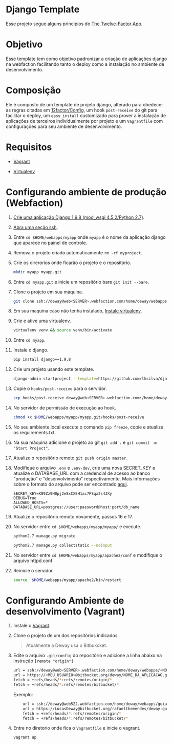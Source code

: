 # Django Template

Esse projeto segue alguns principios do [The Twelve-Factor App](http://12factor.net/pt_br/). 

# Objetivo

Esse template tem como objetivo padronizar a criação de aplicações django na webfaction facilitando tanto o deploy como a instalação no ambiente de desenvolvimento. 

# Composição

Ele é composto de um template de projeto django, alterado para obedecer as regras citadas em [12factor/Config](http://12factor.net/pt_br/config), um hook `post-receive` do git para facilitar o deploy,
um `easy_install` customizado para prover a instalação de aplicações de terceiros individualmente por projeto e um `Vagrantfile` com configurações para seu ambiente de desenvolvimento. 

# Requisitos

- [Vagrant](https://www.vagrantup.com/)

- [Virtualenv](https://virtualenv.pypa.io/en/stable/)

# Configurando ambiente de produção  (Webfaction)

1. [Crie uma aplicação Django 1.9.8 (mod_wsgi 4.5.2/Python 2.7)](https://docs.webfaction.com/software/django/getting-started.html).

2. [Abra uma seção ssh](https://docs.webfaction.com/user-guide/access.html#ssh).

3. Entre `cd $HOME/webapps/myapp` onde `myapp` é o nome da aplicação django que aparece no painel de controle.

4. Remova o projeto criado automaticamente `rm -rf myproject`.

5. Crie os direrorios onde ficarão o projeto e o repositório.

    ```bash
    mkdir myapp myapp.git        
    ```    
6. Entre `cd myapp.git` e inicie um repositório bare `git init --bare`.

7. Clone o projeto em sua máquina.

    ```bash
    git clone ssh://deway@web<SERVER>.webfaction.com/home/deway/webapps/myapp/myapp.git    
    ```    
8. Em sua maquina caso não tenha instalado, [Instale virtualenv](https://virtualenv.pypa.io/en/stable/installation/).

9. Crie e ative uma virtualenv.

    ```bash
    virtualenv venv && source venv/bin/activate    
    ```
10. Entre `cd myapp`.

11. Instale o django.

    ```bash
    pip install django==1.9.8    
    ```
12. Crie um projeto usando este template.
    
    ```bash
    django-admin startproject --template=https://github.com/lksilva/django1.9-template/archive/patch-1.zip --name=Vagrantfile,post-receive myapp .    
    ```
13. Copie o `hooks/post-receive` para o servidor.
    
    ```bash
    scp hooks/post-receive deway@web<SERVER>.webfaction.com:/home/deway/webapps/myapp/myapp.git/hooks    
    ```
14. No servidor de permissão de execução ao hook.
    
    ```bash
    chmod +x $HOME/webapps/myapp/myapp.git/hooks/post-receive    
    ```
15. No seu ambiente local execute o comando `pip freeze`, copie e atualize os requirements.txt.
 
16. Na sua máquina adicione o projeto ao git `git add .` e `git commit -m "Start Project"`.

16. Atualize o repositório remoto `git push origin master`.
    
17. Modifique o arquivo `.env` e `.env-dev`, crie uma nova SECRET_KEY e atualize o DATABASE_URL com a credencial de acesso ao banco "produção" e "desenvolvimento" respectivamente. Mais informações sobre o formato do arquivo pode ser encontrado [aqui](http://django-environ.readthedocs.io/en/latest/).
    
        SECRET_KEY=K89Zz9H0pj2e8xCXEH1ac7PSqx2s4JXy
        DEBUG=True
        ALLOWED_HOSTS=*
        DATABASE_URL=postgres://user:password@host:port/db_name

18. Atualize o repositório remoto novamente, passos 16 e 17.

19. No servidor entre `cd $HOME/webapps/myapp/myapp/` e execute.

    ```bash    
    python2.7 manage.py migrate 
    
    python2.7 manage.py collectstatic --noinput    
    ```
20. No servidor entre `cd $HOME/webapps/myapp/apache2/conf` e modifique o arquivo httpd.conf

21. Reinicie o servidor.

    ```bash
    source  $HOME/webapps/myapp/apache2/bin/restart    
    ```


# Configurando  Ambiente de desenvolvimento (Vagrant)


1. Instale o [Vagrant](https://www.vagrantup.com/).

2. Clone o projeto de um dos repositórios indicados. 

    > Atualmente a Deway usa o Bitbukcket.

3. Edite o arquivo `.git/config` do repositório e adicione a linha abaixo na instrução `[remote "origin"]`

    ```bash
    url = ssh://deway@web<SERVER>.webfaction.com/home/deway/webapps/<NOME_DA_APLICACAO>/<NOME_DA_APLICACAO>.git  
    url = https://<MEU_USUARIO>@bitbucket.org/deway/NOME_DA_APLICACAO.git
    fetch = +refs/heads/*:refs/remotes/origin/*
    fetch = +refs/heads/*:refs/remotes/bitbucket/*
    ```
    Exemplo:
    ```bash
        url = ssh://deway@web522.webfaction.com/home/deway/webapps/guiabase_django/guiabase_django.git
        url = https://LucasDeway@bitbucket.org/rafaelthemendes/deway-guia-base-django.git
        fetch = +refs/heads/*:refs/remotes/origin/*
        fetch = +refs/heads/*:refs/remotes/bitbucket/*
    ```

4. Entre no diretorio onde fica o `Vagrantfile` e inicie o vagrant.

    ```bash
    vagrant up    
    ```
        
   
